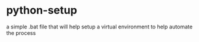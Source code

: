 # python-setup
a simple .bat file that will help setup a virtual environment to help automate the process
